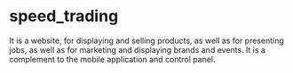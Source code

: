 # speed_trading
It is a website, for displaying and selling products, as well as for presenting jobs, as well as for marketing and displaying brands and events. It is a complement to the mobile application and control panel.
